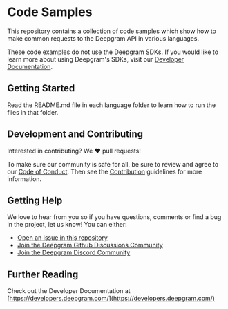 # Code Samples

This repository contains a collection of code samples which show how to make common requests to the Deepgram API in various languages.

These code examples do not use the Deepgram SDKs. If you would like to learn more about using Deepgram's SDKs, visit our [Developer Documentation](https://developers.deepgram.com/docs/deepgram-sdks).

## Getting Started

Read the README.md file in each language folder to learn how to run the files in that folder.

## Development and Contributing

Interested in contributing? We ❤️ pull requests!

To make sure our community is safe for all, be sure to review and agree to our
[Code of Conduct](./CODE_OF_CONDUCT.md). Then see the
[Contribution](./CONTRIBUTING.md) guidelines for more information.

## Getting Help

We love to hear from you so if you have questions, comments or find a bug in the
project, let us know! You can either:

- [Open an issue in this repository](https://github.com/deepgram-devs/code-samples/issues/new)
- [Join the Deepgram Github Discussions Community](https://github.com/orgs/deepgram/discussions)
- [Join the Deepgram Discord Community](https://discord.gg/xWRaCDBtW4)

## Further Reading

Check out the Developer Documentation at [https://developers.deepgram.com/](https://developers.deepgram.com/)
